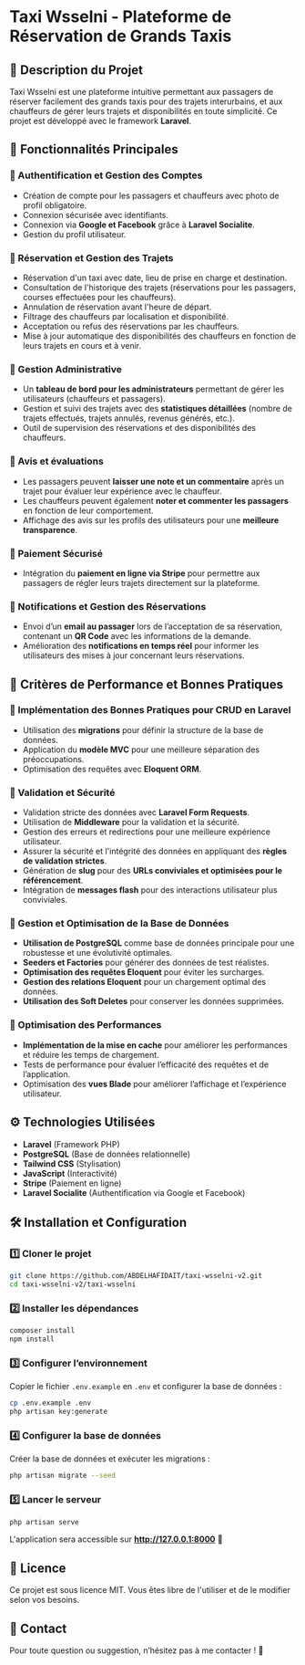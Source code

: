 # Taxi Wsselni - Plateforme de Réservation de Grands Taxis

## 📌 Description du Projet
Taxi Wsselni est une plateforme intuitive permettant aux passagers de réserver facilement des grands taxis pour des trajets interurbains, et aux chauffeurs de gérer leurs trajets et disponibilités en toute simplicité. Ce projet est développé avec le framework **Laravel**.

## 🚀 Fonctionnalités Principales
### 🔹 Authentification et Gestion des Comptes
- Création de compte pour les passagers et chauffeurs avec photo de profil obligatoire.
- Connexion sécurisée avec identifiants.
- Connexion via **Google et Facebook** grâce à **Laravel Socialite**.
- Gestion du profil utilisateur.

### 🔹 Réservation et Gestion des Trajets
- Réservation d'un taxi avec date, lieu de prise en charge et destination.
- Consultation de l'historique des trajets (réservations pour les passagers, courses effectuées pour les chauffeurs).
- Annulation de réservation avant l'heure de départ.
- Filtrage des chauffeurs par localisation et disponibilité.
- Acceptation ou refus des réservations par les chauffeurs.
- Mise à jour automatique des disponibilités des chauffeurs en fonction de leurs trajets en cours et à venir.

### 🔹 Gestion Administrative
- Un **tableau de bord pour les administrateurs** permettant de gérer les utilisateurs (chauffeurs et passagers).
- Gestion et suivi des trajets avec des **statistiques détaillées** (nombre de trajets effectués, trajets annulés, revenus générés, etc.).
- Outil de supervision des réservations et des disponibilités des chauffeurs.

### 🔹 Avis et évaluations
- Les passagers peuvent **laisser une note et un commentaire** après un trajet pour évaluer leur expérience avec le chauffeur.
- Les chauffeurs peuvent également **noter et commenter les passagers** en fonction de leur comportement.
- Affichage des avis sur les profils des utilisateurs pour une **meilleure transparence**.

### 🔹 Paiement Sécurisé
- Intégration du **paiement en ligne via Stripe** pour permettre aux passagers de régler leurs trajets directement sur la plateforme.

### 🔹 Notifications et Gestion des Réservations
- Envoi d’un **email au passager** lors de l’acceptation de sa réservation, contenant un **QR Code** avec les informations de la demande.
- Amélioration des **notifications en temps réel** pour informer les utilisateurs des mises à jour concernant leurs réservations.

## 📌 Critères de Performance et Bonnes Pratiques
### 🔹 Implémentation des Bonnes Pratiques pour CRUD en Laravel
- Utilisation des **migrations** pour définir la structure de la base de données.
- Application du **modèle MVC** pour une meilleure séparation des préoccupations.
- Optimisation des requêtes avec **Eloquent ORM**.

### 🔹 Validation et Sécurité
- Validation stricte des données avec **Laravel Form Requests**.
- Utilisation de **Middleware** pour la validation et la sécurité.
- Gestion des erreurs et redirections pour une meilleure expérience utilisateur.
- Assurer la sécurité et l'intégrité des données en appliquant des **règles de validation strictes**.
- Génération de **slug** pour des **URLs conviviales et optimisées pour le référencement**.
- Intégration de **messages flash** pour des interactions utilisateur plus conviviales.

### 🔹 Gestion et Optimisation de la Base de Données
- **Utilisation de PostgreSQL** comme base de données principale pour une robustesse et une évolutivité optimales.
- **Seeders et Factories** pour générer des données de test réalistes.
- **Optimisation des requêtes Eloquent** pour éviter les surcharges.
- **Gestion des relations Eloquent** pour un chargement optimal des données.
- **Utilisation des Soft Deletes** pour conserver les données supprimées.

### 🔹 Optimisation des Performances
- **Implémentation de la mise en cache** pour améliorer les performances et réduire les temps de chargement.
- Tests de performance pour évaluer l’efficacité des requêtes et de l’application.
- Optimisation des **vues Blade** pour améliorer l’affichage et l’expérience utilisateur.

## ⚙️ Technologies Utilisées
- **Laravel** (Framework PHP)
- **PostgreSQL** (Base de données relationnelle)
- **Tailwind CSS** (Stylisation)
- **JavaScript** (Interactivité)
- **Stripe** (Paiement en ligne)
- **Laravel Socialite** (Authentification via Google et Facebook)

## 🛠 Installation et Configuration
### 1️⃣ Cloner le projet
```bash
git clone https://github.com/ABDELHAFIDAIT/taxi-wsselni-v2.git
cd taxi-wsselni-v2/taxi-wsselni
```

### 2️⃣ Installer les dépendances
```bash
composer install
npm install
```

### 3️⃣ Configurer l’environnement
Copier le fichier `.env.example` en `.env` et configurer la base de données :
```bash
cp .env.example .env
php artisan key:generate
```

### 4️⃣ Configurer la base de données
Créer la base de données et exécuter les migrations :
```bash
php artisan migrate --seed
```

### 5️⃣ Lancer le serveur
```bash
php artisan serve
```
L'application sera accessible sur **http://127.0.0.1:8000** 🚖

## 📜 Licence
Ce projet est sous licence MIT. Vous êtes libre de l'utiliser et de le modifier selon vos besoins.

## 📧 Contact
Pour toute question ou suggestion, n’hésitez pas à me contacter ! 🚀